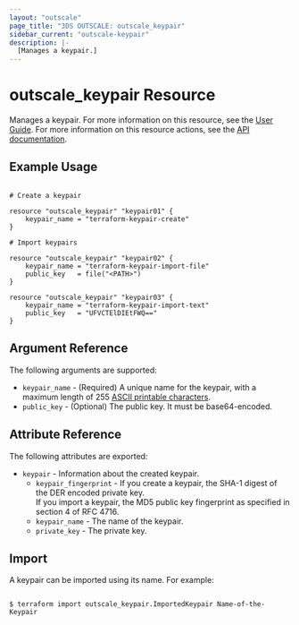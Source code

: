 ```yaml
---
layout: "outscale"
page_title: "3DS OUTSCALE: outscale_keypair"
sidebar_current: "outscale-keypair"
description: |-
  [Manages a keypair.]
---
```


# outscale_keypair Resource

Manages a keypair.
For more information on this resource, see the [User Guide](https://wiki.outscale.net/display/EN/About+Keypairs).
For more information on this resource actions, see the [API documentation](https://docs.outscale.com/api#3ds-outscale-api-keypair).

## Example Usage

```

# Create a keypair

resource "outscale_keypair" "keypair01" {
	keypair_name = "terraform-keypair-create"
}

# Import keypairs

resource "outscale_keypair" "keypair02" {
	keypair_name = "terraform-keypair-import-file"
	public_key   = file("<PATH>")
}

resource "outscale_keypair" "keypair03" {
	keypair_name = "terraform-keypair-import-text"
	public_key   = "UFVCTElDIEtFWQ=="
}

```

## Argument Reference

The following arguments are supported:

* `keypair_name` - (Required) A unique name for the keypair, with a maximum length of 255 [ASCII printable characters](https://en.wikipedia.org/wiki/ASCII#Printable_characters).
* `public_key` - (Optional) The public key. It must be base64-encoded.

## Attribute Reference

The following attributes are exported:

* `keypair` - Information about the created keypair.
  * `keypair_fingerprint` - If you create a keypair, the SHA-1 digest of the DER encoded private key.<br />
If you import a keypair, the MD5 public key fingerprint as specified in section 4 of RFC 4716.
  * `keypair_name` - The name of the keypair.
  * `private_key` - The private key.


## Import

A keypair can be imported using its name. For example:

```

$ terraform import outscale_keypair.ImportedKeypair Name-of-the-Keypair

```